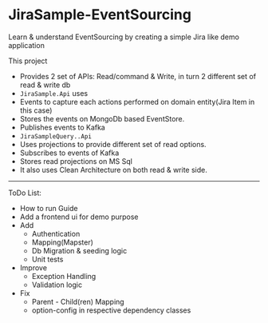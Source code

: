 # JiraSample-EventSourcing
Learn &amp; understand EventSourcing by creating a simple Jira like demo application

This project 
* Provides 2 set of APIs: Read/command & Write, in turn 2 different set of read & write db
* `JiraSample.Api` uses
 * Events to capture each actions performed on domain entity(Jira Item in this case)
 * Stores the events on MongoDb based EventStore.
 * Publishes events to Kafka
* `JiraSampleQuery..Api`
 * Uses projections to provide different set of read options.
 * Subscribes to events of Kafka
 * Stores read projections on MS Sql 
* It also uses Clean Architecture on both read & write side. 

--------------------------------------------------
ToDo List:
* How to run Guide
* Add a frontend ui for demo purpose 
* Add
  * Authentication
  * Mapping(Mapster)
  * Db Migration & seeding logic
  * Unit tests
* Improve
  * Exception Handling
  * Validation logic
* Fix
  * Parent - Child(ren) Mapping
  * option-config in respective dependency classes
